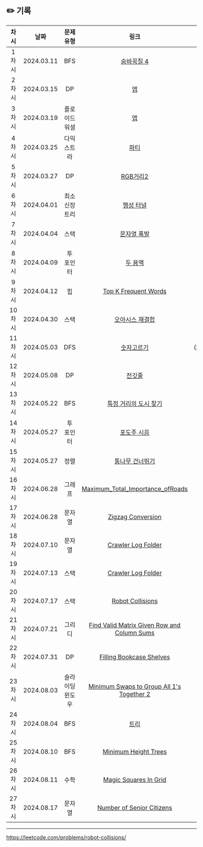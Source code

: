 ## ✏️ 기록   

| 차시 |    날짜    | 문제유형 | 링크 | 풀이 |
|:----:|:---------:|:----:|:-----:|:----:|
| 1차시 | 2024.03.11 |  BFS  | [숨바꼭질 4](https://www.acmicpc.net/problem/13913)  | [#1](https://github.com/AlgoLeadMe/AlgoLeadMe-8/pull/3) |
| 2차시 | 2024.03.15 |  DP  | [앱](https://www.acmicpc.net/problem/7579)  | [#2](https://github.com/AlgoLeadMe/AlgoLeadMe-8/pull/6) |
| 3차시 | 2024.03.19 |  플로이드 워셜  | [앱](https://www.acmicpc.net/problem/7579)  | [#3](https://github.com/AlgoLeadMe/AlgoLeadMe-8/pull/9) |
| 4차시 | 2024.03.25 |  다익스트라  | [파티](https://www.acmicpc.net/problem/1238)  | [#4](https://github.com/AlgoLeadMe/AlgoLeadMe-8/pull/15)|
| 5차시 | 2024.03.27 |  DP  | [RGB거리2](https://www.acmicpc.net/problem/17404)  | [#5](https://github.com/AlgoLeadMe/AlgoLeadMe-8/pull/19)]
| 6차시 | 2024.04.01 |  최소신장트리  | [행성 터널](https://www.acmicpc.net/problem/2887)  | [#6](https://github.com/AlgoLeadMe/AlgoLeadMe-8/pull/24)]
| 7차시 | 2024.04.04 |  스택  | [문자열 폭발](https://www.acmicpc.net/problem/9935)  | [#7](https://github.com/AlgoLeadMe/AlgoLeadMe-8/pull/28)]
| 8차시 | 2024.04.09 |  투 포인터  | [두 용액](https://www.acmicpc.net/problem/2470)  | [#8](https://github.com/AlgoLeadMe/AlgoLeadMe-8/pull/32)]
| 9차시 | 2024.04.12 |  힙  | [Top K Frequent Words](https://leetcode.com/submissions/detail/1180988760/)  | [#9](https://github.com/AlgoLeadMe/AlgoLeadMe-8/pull/28)]
| 10차시 | 2024.04.30 |  스택  | [오아시스 재결합](https://www.acmicpc.net/problem/3015)  | [#10](https://github.com/AlgoLeadMe/AlgoLeadMe-8/pull/40)]
| 11차시 | 2024.05.03 |  DFS  | [숫자고르기](https://www.acmicpc.net/problem/2668)  | [#11](https://github.com/AlgoLeadMe/AlgoLeadMe-8/pull/41]
| 12차시 | 2024.05.08 |  DP  | [전깃줄](https://www.acmicpc.net/problem/2565)  | [#12](https://github.com/AlgoLeadMe/AlgoLeadMe-8/pull/46)]
| 13차시 | 2024.05.22 |  BFS  | [특정 거리의 도시 찾기](https://www.acmicpc.net/problem/18352)  | [#13](https://github.com/AlgoLeadMe/AlgoLeadMe-8/pull/53)]
| 14차시 | 2024.05.27 |  투 포인터  | [포도주 시음](https://www.acmicpc.net/problem/31589)  | [#14](https://github.com/AlgoLeadMe/AlgoLeadMe-8/pull/56)]
| 15차시 | 2024.05.27 |  정렬  | [통나무 건너뛰기](https://www.acmicpc.net/problem/11497)  | [#15](https://github.com/AlgoLeadMe/AlgoLeadMe-8/pull/57)]
| 16차시 | 2024.06.28 |  그래프  | [Maximum_Total_Importance_ofRoads](https://leetcode.com/problems/maximum-total-importance-of-roads/)  | [#16](https://github.com/AlgoLeadMe/AlgoLeadMe-8/pull/63)]
| 17차시 | 2024.06.28 |  문자열  | [Zigzag Conversion](https://leetcode.com/problems/zigzag-conversion/)  | [#17](https://github.com/AlgoLeadMe/AlgoLeadMe-8/pull/64)]
| 18차시 | 2024.07.10 |  문자열  | [Crawler Log Folder](https://leetcode.com/problems/crawler-log-folder/)  | [#18](https://github.com/AlgoLeadMe/AlgoLeadMe-8/pull/64)]
| 19차시 | 2024.07.13 |  스택  | [Crawler Log Folder](https://leetcode.com/problems/reverse-substrings-between-each-pair-of-parentheses/)  | [#19](https://github.com/AlgoLeadMe/AlgoLeadMe-8/pull/72)]
| 20차시 | 2024.07.17 |  스택  | [Robot Collisions](https://leetcode.com/problems/robot-collisions/)  | [#20](https://github.com/AlgoLeadMe/AlgoLeadMe-8/pull/74)]
| 21차시 | 2024.07.21 |  그리디  | [Find Valid Matrix Given Row and Column Sums](https://leetcode.com/problems/find-valid-matrix-given-row-and-column-sums/)  | [#21](https://github.com/AlgoLeadMe/AlgoLeadMe-8/pull/75)]
| 22차시 | 2024.07.31 |  DP  | [Filling Bookcase Shelves](https://leetcode.com/problems/filling-bookcase-shelves/)  | [#22](https://github.com/AlgoLeadMe/AlgoLeadMe-8/pull/81)]
| 23차시 | 2024.08.03 |  슬라이딩 윈도우  | [Minimum Swaps to Group All 1's Together 2](https://leetcode.com/problems/minimum-swaps-to-group-all-1s-together-ii/)  | [#23](https://github.com/AlgoLeadMe/AlgoLeadMe-8/pull/82)]
| 24차시 | 2024.08.04 |  BFS  | [트리](https://www.acmicpc.net/problem/1068)  | [#24](https://github.com/AlgoLeadMe/AlgoLeadMe-8/pull/83)]
| 25차시 | 2024.08.10 |  BFS  | [Minimum Height Trees](https://leetcode.com/problems/minimum-height-trees/)  | [#25](https://github.com/AlgoLeadMe/AlgoLeadMe-8/pull/87)]
| 26차시 | 2024.08.11 |  수학  | [Magic Squares In Grid](https://leetcode.com/problems/magic-squares-in-grid/)  | [#26](https://github.com/AlgoLeadMe/AlgoLeadMe-8/pull/89)]
| 27차시 | 2024.08.17 |  문자열  | [Number of Senior Citizens](https://leetcode.com/problems/number-of-senior-citizens/)  | [#27](https://github.com/AlgoLeadMe/AlgoLeadMe-8/pull/91)]
---

https://leetcode.com/problems/robot-collisions/

